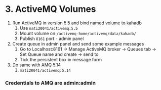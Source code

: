 # 3. ActiveMQ Volumes

1. Run ActiveMQ in version 5.5 and bind named volume to kahadb
   1. Use `mati20041/activemq:5.5`
   2. Mount volume on `/activemq-home/activemq/data/kahadb/`
   3. Publish `8161` port - admin panel
2. Create queue in admin panel and send some example messages
   1. Go to Localhost:8161 -> Manage ActiveMQ broker -> Queues tab -> Set Queue name and create -> send to
   2. Tick the persistent box in message form
3. Do same with AMQ 5.14
   1. `mati20041/activemq:5.14`
   
### Credentials to AMQ are admin:admin
